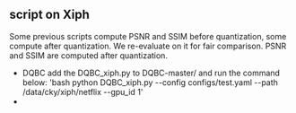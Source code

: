 ## script on Xiph
Some previous scripts compute PSNR and SSIM before quantization, some compute after quantization. We re-evaluate on it for fair comparison. PSNR and SSIM are computed after quantization.
* DQBC
  add the DQBC_xiph.py to DQBC-master/ and run the command below:
  'bash  python DQBC_xiph.py --config configs/test.yaml --path /data/cky/xiph/netflix --gpu_id 1'
*
